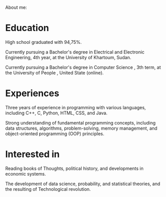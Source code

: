 About me:

# Education

 High school graduated with 94,75%.

 Currently pursuing a Bachelor's degree in Electrical and Electronic Engineering,
  4th year, at the University of Khartoum, Sudan.

 Currently pursuing a Bachelor's degree in Computer Science ,
 3th term, at the University of People , United State (online).

# Experiences

 Three years of experience in programming with various languages,
including C++, C, Python, HTML, CSS, and Java.

 Strong understanding of fundamental programming concepts,
including data structures, algorithms, problem-solving, memory management,
and object-oriented programming (OOP) principles.

# Interested in

Reading books of Thoughts, political history,
and developments in economic systems.

 The development of data science, probability, and statistical theories,
  and the resulting of Technological revolution.
